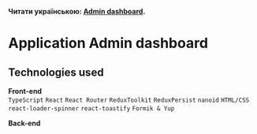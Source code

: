 **Читати українською: [Admin dashboard](README_ua.md).**<br />

# Application Admin dashboard

## Technologies used

**Front-end**<br />
`TypeScript` `React` `React Router` `ReduxToolkit` `ReduxPersist` `nanoid` `HTML/CSS` `react-loader-spinner` `react-toastify` `Formik & Yup`

**Back-end**<br />
